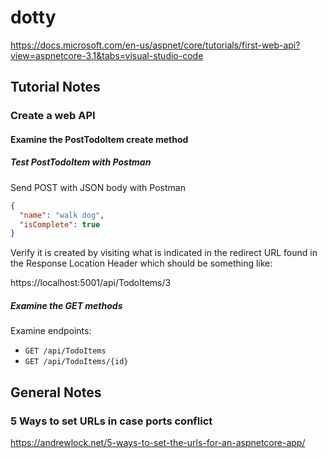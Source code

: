 # dotty

https://docs.microsoft.com/en-us/aspnet/core/tutorials/first-web-api?view=aspnetcore-3.1&tabs=visual-studio-code

## Tutorial Notes

### Create a web API

#### Examine the PostTodoItem create method

##### Test PostTodoItem with Postman

Send POST with JSON body with Postman

```json
{
  "name": "walk dog",
  "isComplete": true
}
```

Verify it is created by visiting what is indicated in the redirect URL found
in the Response Location Header which should be something like:

https://localhost:5001/api/TodoItems/3

##### Examine the GET methods

Examine endpoints:

- `GET /api/TodoItems`
- `GET /api/TodoItems/{id}`

## General Notes

### 5 Ways to set URLs in case ports conflict

https://andrewlock.net/5-ways-to-set-the-urls-for-an-aspnetcore-app/